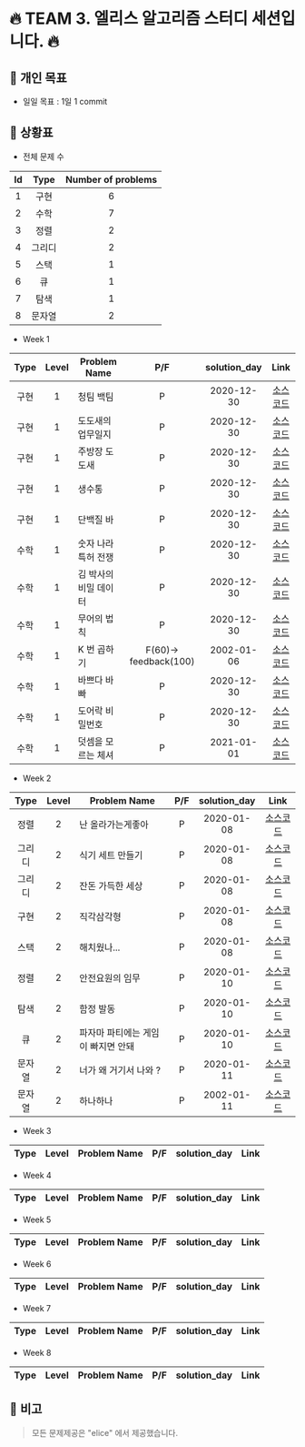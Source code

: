 # 🔥 TEAM 3. 엘리스 알고리즘  스터디 세션입니다. 🔥

## 📢 개인 목표

+ 일일 목표 : 1일 1 commit

## 📢 상황표

+ 전체 문제 수

| Id | Type | Number of problems |
| :---: | :---: | :---: |
| 1 | 구현| 6 |
| 2 | 수학 | 7 |
| 3 | 정렬 | 2 |
| 4 | 그리디 | 2 |
| 5 | 스택 | 1 |
| 6 | 큐 | 1 |
| 7 | 탐색 | 1 |
| 8 | 문자열 | 2 |



+ Week 1

| Type| Level | Problem Name | P/F | solution_day | Link |
| :---: | :---: | --- | :---: | :---: | :---: |
| 구현 | 1 | 청팀 백팀 | P | 2020-12-30 | [소스코드](https://kdt-gitlab.elice.io/WI/elice_algorithm_study/-/blob/master/Week1/Q1.py) |
| 구현 | 1 | 도도새의 업무일지 | P | 2020-12-30 | [소스코드](https://kdt-gitlab.elice.io/WI/elice_algorithm_study/-/blob/master/Week1/Q2.py) |
| 구현 | 1 | 주방장 도도새 | P | 2020-12-30 | [소스코드](https://kdt-gitlab.elice.io/WI/elice_algorithm_study/-/blob/master/Week1/Q3.py) |
| 구현 | 1 | 생수통 | P | 2020-12-30 | [소스코드](https://kdt-gitlab.elice.io/WI/elice_algorithm_study/-/blob/master/Week1/Q4.py) |
| 구현 | 1 | 단백질 바 | P | 2020-12-30 | [소스코드](https://kdt-gitlab.elice.io/WI/elice_algorithm_study/-/blob/master/Week1/Q5.py) |
| 수학 | 1 | 숫자 나라 특허 전쟁 | P | 2020-12-30 | [소스코드](https://kdt-gitlab.elice.io/WI/elice_algorithm_study/-/blob/master/Week1/Q6.py) |
| 수학 | 1 | 김 박사의 비밀 데이터 | P | 2020-12-30 | [소스코드](https://kdt-gitlab.elice.io/WI/elice_algorithm_study/-/blob/master/Week1/Q7.py) |
| 수학 | 1 | 무어의 법칙 | P | 2020-12-30 | [소스코드](https://kdt-gitlab.elice.io/WI/elice_algorithm_study/-/blob/master/Week1/Q8.py) |
| 수학 | 1 | K 번 곱하기 | F(60)-> feedback(100) | 2002-01-06 | [소스코드](https://kdt-gitlab.elice.io/WI/elice_algorithm_study/-/blob/master/Week1/Q9.py) |
| 수학 | 1 | 바쁘다 바빠 | P | 2020-12-30 | [소스코드](https://kdt-gitlab.elice.io/WI/elice_algorithm_study/-/blob/master/Week1/Q10.py) |
| 수학 | 1 | 도어락 비밀번호 | P | 2020-12-30 | [소스코드](https://kdt-gitlab.elice.io/WI/elice_algorithm_study/-/blob/master/Week1/Q11.py) |
| 수학 | 1 | 덧셈을 모르는 체셔 | P | 2021-01-01 | [소스코드](https://kdt-gitlab.elice.io/WI/elice_algorithm_study/-/blob/master/Week1/Q12.py) |

+ Week 2

| Type | Level | Problem Name | P/F | solution_day | Link |
| :---: | :---: | --- | :---: | :---: | :---: |
| 정렬 | 2 | 난 올라가는게좋아 | P | 2020-01-08 | [소스코드](https://kdt-gitlab.elice.io/WI/elice_algorithm_study/-/blob/master/Week2/Q_%EB%82%9C%EC%98%AC%EB%9D%BC%EA%B0%80%EB%8A%94%EA%B2%8C%EC%A2%8B%EC%95%84.py) |
| 그리디 | 2 | 식기 세트 만들기 | P | 2020-01-08 | [소스코드](https://kdt-gitlab.elice.io/WI/elice_algorithm_study/-/blob/master/Week2/Q_%EC%8B%9D%EA%B8%B0%EC%84%B8%ED%8A%B8%EB%A7%8C%EB%93%A4%EA%B8%B0.py) |
| 그리디 | 2 | 잔돈 가득한 세상 | P | 2020-01-08 | [소스코드](https://kdt-gitlab.elice.io/WI/elice_algorithm_study/-/blob/master/Week2/Q_%EC%9E%94%EB%8F%88%EA%B0%80%EB%93%9D%ED%95%9C%EC%84%B8%EC%83%81.py) |
| 구현 | 2 | 직각삼각형 | P | 2020-01-08 | [소스코드](https://kdt-gitlab.elice.io/WI/elice_algorithm_study/-/blob/master/Week2/Q_%EC%A7%81%EA%B0%81%EC%82%BC%EA%B0%81%ED%98%95.py) |
| 스택 | 2 | 해치웠나... | P | 2020-01-08 | [소스코드](https://kdt-gitlab.elice.io/WI/elice_algorithm_study/-/blob/master/Week2/Q_%ED%95%B4%EC%A7%80%EC%9B%A0%EB%82%98.py) |
| 정렬 | 2 | 안전요원의 임무 | P | 2020-01-10 | [소스코드](https://kdt-gitlab.elice.io/WI/elice_algorithm_study/-/blob/master/Week2/Q_%EC%95%88%EC%A0%84%EC%9A%94%EC%9B%90%EC%9D%98_%EC%9E%84%EB%AC%B4.py) | 
| 탐색 | 2 | 함정 발동 | P | 2020-01-10 | [소스코드](https://kdt-gitlab.elice.io/WI/elice_algorithm_study/-/blob/master/Week2/Q_%ED%95%A8%EC%A0%95%EB%B0%9C%EB%8F%99.py) |
| 큐 | 2 | 파자마 파티에는 게임이 빠지면 안돼 | P | 2020-01-10 | [소스코드](https://kdt-gitlab.elice.io/WI/elice_algorithm_study/-/blob/master/Week2/Q_%ED%8C%8C%EC%9E%90%EB%A7%88_%ED%8C%8C%ED%8B%B0%EC%97%90%EB%8A%94_%EA%B2%8C%EC%9E%84%EC%9D%B4_%EB%B9%A0%EC%A7%80%EB%A9%B4_%EC%95%88%EB%8F%BC.py)|
| 문자열 | 2 | 너가 왜 거기서 나와 ? | P | 2020-01-11 | [소스코드](https://kdt-gitlab.elice.io/WI/elice_algorithm_study/-/blob/master/Week2/Q_%EB%84%88%EA%B0%80_%EC%99%9C_%EA%B1%B0%EA%B8%B0%EC%84%9C_%EB%82%98%EC%99%80.py) |
| 문자열 | 2 | 하나하나 | P | 2002-01-11 | [소스코드](https://kdt-gitlab.elice.io/WI/elice_algorithm_study/-/blob/master/Week2/Q_%ED%95%98%EB%82%98%ED%95%98%EB%82%98.py) |

+ Week 3

| Type | Level | Problem Name | P/F | solution_day | Link |
| :---: | :---: | --- | :---: | :---: | :---: |

+ Week 4

| Type | Level | Problem Name | P/F | solution_day | Link |
| :---: | :---: | --- | :---: | :---: | :---: |

+ Week 5

| Type | Level | Problem Name | P/F | solution_day | Link |
| :---: | :---: | --- | :---: | :---: | :---: |

+ Week 6

| Type | Level | Problem Name | P/F | solution_day | Link |
| :---: | :---: | --- | :---: | :---: | :---: |

+ Week 7

| Type | Level | Problem Name | P/F | solution_day | Link |
| :---: | :---: | --- | :---: | :---: | :---: |

+ Week 8

| Type | Level | Problem Name | P/F | solution_day | Link |
| :---: | :---: | --- | :---: | :---: | :---: |


## 📢 비고

> 모든 문제제공은 "elice" 에서 제공했습니다.
